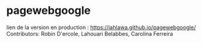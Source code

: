# pagewebgoogle
lien de la version en production : https://jahlawa.github.io/pagewebgoogle/
Contributors: Robin D'ercole, Lahouari Belabbes, Carolina Ferreira
